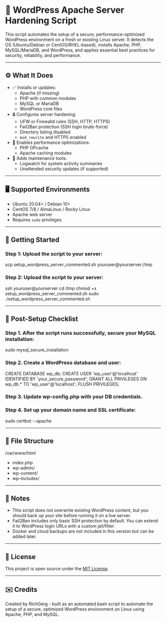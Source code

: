 # 🔐 WordPress Apache Server Hardening Script

This script automates the setup of a secure, performance-optimized WordPress environment on a fresh or existing Linux server. It detects the OS (Ubuntu/Debian or CentOS/RHEL-based), installs Apache, PHP, MySQL/MariaDB, and WordPress, and applies essential best practices for security, reliability, and performance.

---

## ⚙️ What It Does

- ✅ Installs or updates:
  - Apache (if missing)
  - PHP with common modules
  - MySQL or MariaDB
  - WordPress core files
- 🔒 Configures server hardening:
  - UFW or Firewalld rules (SSH, HTTP, HTTPS)
  - Fail2Ban protection (SSH login brute-force)
  - Directory listing disabled
  - `mod_rewrite` and HTTPS enabled
- 🚀 Enables performance optimizations:
  - PHP OPcache
  - Apache caching modules
- 🧪 Adds maintenance tools:
  - Logwatch for system activity summaries
  - Unattended security updates (if supported)

---

## 🖥️ Supported Environments

- Ubuntu 20.04+ / Debian 10+
- CentOS 7/8 / AlmaLinux / Rocky Linux
- Apache web server
- Requires `sudo` privileges

---

## 🚀 Getting Started

### Step 1: Upload the script to your server:
scp setup_wordpress_server_commented.sh youruser@yourserver:/tmp

### Step 2: Upload the script to your server:
ssh youruser@yourserver
cd /tmp
chmod +x setup_wordpress_server_commented.sh
sudo ./setup_wordpress_server_commented.sh

---

## 📝 Post-Setup Checklist

### Step 1. After the script runs successfully, secure your MySQL installation:
sudo mysql_secure_installation

### Step 2. Create a WordPress database and user:
CREATE DATABASE wp_db;
CREATE USER 'wp_user'@'localhost' IDENTIFIED BY 'your_secure_password';
GRANT ALL PRIVILEGES ON wp_db.* TO 'wp_user'@'localhost';
FLUSH PRIVILEGES;

### Step 3. Update wp-config.php with your DB credentials.

### Step 4. Set up your domain name and SSL certificate:
sudo certbot --apache

---

## 📁 File Structure

/var/www/html
- index.php
- wp-admin/
- wp-content/
- wp-includes/

---

## 📌 Notes

- This script does not overwrite existing WordPress content, but you should back up your site before running it on a live server.
- Fail2Ban includes only basic SSH protection by default. You can extend it to WordPress login URLs with a custom jail/filter.
- Docker and cloud backups are not included in this version but can be added later.

---

## 📄 License

This project is open source under the [MIT License](LICENSE).

---

## ✉️ Credits

Created by RichGerg - built as an automated bash script to automate the setup of a secure, optimized WordPress environment on Linux using Apache, PHP, and MySQL.
